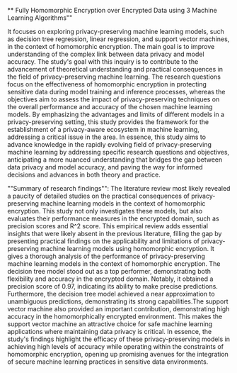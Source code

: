 ** Fully Homomorphic Encryption over Encrypted Data using 3 Machine Learning Algorithms""

It focuses on exploring privacy-preserving machine learning models, such as decision tree regression, linear regression, and support vector machines, in the context of homomorphic encryption.
The main goal is to improve understanding of the complex link between data privacy and model accuracy. The study's goal with this inquiry is to contribute to the advancement of theoretical understanding and practical consequences in the field of privacy-preserving machine learning. 
The research questions focus on the effectiveness of homomorphic encryption in protecting sensitive data during model training and inference processes, whereas the objectives aim to assess the impact of privacy-preserving techniques on the overall performance and accuracy of the chosen machine learning models. 
By emphasizing the advantages and limits of different models in a privacy-preserving setting, this study provides the framework for the establishment of a privacy-aware ecosystem in machine learning, addressing a critical issue in the area.
In essence, this study aims to advance knowledge in the rapidly evolving field of privacy-preserving machine learning by addressing specific research questions and objectives, anticipating a more nuanced understanding that bridges the gap between data privacy and model accuracy, 
and paving the way for informed decisions and advances in both theory and practice.

""Summary of research findings"": The literature review most likely revealed a paucity of detailed studies on the practical consequences of privacy-preserving machine learning models in the context of homomorphic encryption. This study not only investigates these models, but also evaluates their performance measures in the encrypted domain, such as precision scores and R^2 score. This empirical review adds essential insights that were likely absent in the previous literature, filling the gap by presenting practical findings on the applicability and limitations of privacy-preserving machine learning models using homomorphic encryption. It gives a thorough analysis of the performance of privacy-preserving machine learning models in the context of homomorphic encryption. The decision tree model stood out as a top performer, demonstrating both flexibility and accuracy in the encrypted domain. Notably, it obtained a precision score of 0.97, indicating its ability to make precise predictions. Furthermore, the decision tree model achieved a near approximation to unambiguous predictions, demonstrating its strong capabilities.The support vector machine also provided an important contribution, demonstrating high accuracy in the homomorphically encrypted environment. This makes the support vector machine an attractive choice for safe machine learning applications where maintaining data privacy is critical. In essence, the study's findings highlight the efficacy of these privacy-preserving models in achieving high levels of accuracy while operating within the constraints of homomorphic encryption, opening up promising avenues for the integration of secure machine learning practices in sensitive data environments.
